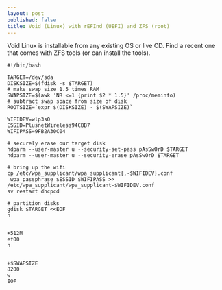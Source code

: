```yaml
---
layout: post
published: false
title: Void (Linux) with rEFInd (UEFI) and ZFS (root)
---
```


Void Linux is installable from any existing OS or live CD. Find a recent one that comes with ZFS tools (or can install the tools).

```
#!/bin/bash

TARGET=/dev/sda
DISKSIZE=$(fdisk -s $TARGET)
# make swap size 1.5 times RAM
SWAPSIZE=$(awk 'NR <=1 {print $2 * 1.5}' /proc/meminfo)
# subtract swap space from size of disk
ROOTSIZE=`expr $(DISKSIZE) - $(SWAPSIZE)` 

WIFIDEV=wlp3s0
ESSID=PlusnetWireless94CBB7
WIFIPASS=9FB2A30C04

# securely erase our target disk
hdparm --user-master u --security-set-pass pAsSwOrD $TARGET
hdparm --user-master u --security-erase pAsSwOrD $TARGET

# bring up the wifi
cp /etc/wpa_supplicant/wpa_supplicant{,-$WIFIDEV}.conf
 wpa_passphrase $ESSID $WIFIPASS >> /etc/wpa_supplicant/wpa_supplicant-$WIFIDEV.conf
sv restart dhcpcd

# partition disks
gdisk $TARGET <<EOF
n


+512M
ef00
n


+$SWAPSIZE
8200
w
EOF
```




